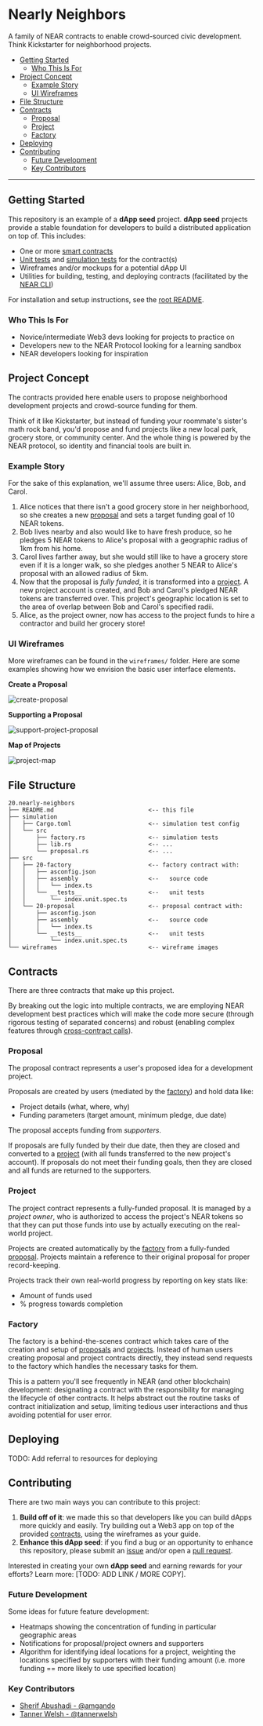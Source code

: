 # Nearly Neighbors

A family of NEAR contracts to enable crowd-sourced civic development. Think Kickstarter for neighborhood projects.

- [Getting Started](#getting-started)
  - [Who This Is For](#who-this-is-for)
- [Project Concept](#project-concept)
  - [Example Story](#example-story)
  - [UI Wireframes](#ui-wireframes)
- [File Structure](#file-structure)
- [Contracts](#contracts)
  - [Proposal](#proposal)
  - [Project](#project)
  - [Factory](#factory)
- [Deploying](#deploying)
- [Contributing](#contributing)
  - [Future Development](#future-development)
  - [Key Contributors](#key-contributors)

---
## Getting Started

This repository is an example of a **dApp seed** project. **dApp seed** projects provide a stable foundation for developers to build a distributed application on top of. This includes:

- One or more [smart contracts](https://docs.near.org/docs/roles/developer/contracts/intro)
- [Unit tests](https://docs.near.org/docs/roles/developer/contracts/test-contracts#unit-tests) and [simulation tests](https://docs.near.org/docs/roles/developer/contracts/test-contracts#simulation-tests) for the contract(s)
- Wireframes and/or mockups for a potential dApp UI
- Utilities for building, testing, and deploying contracts (facilitated by the [NEAR CLI](https://docs.near.org/docs/development/near-cli))

For installation and setup instructions, see the [root README](../../README.md).

### Who This Is For

- Novice/intermediate Web3 devs looking for projects to practice on
- Developers new to the NEAR Protocol looking for a learning sandbox
- NEAR developers looking for inspiration

## Project Concept

The contracts provided here enable users to propose neighborhood development projects and crowd-source funding for them.

Think of it like Kickstarter, but instead of funding your roommate's sister's math rock band, you'd propose and fund projects like a new local park, grocery store, or community center. And the whole thing is powered by the NEAR protocol, so identity and financial tools are built in.

### Example Story

For the sake of this explanation, we'll assume three users: Alice, Bob, and Carol.

1. Alice notices that there isn't a good grocery store in her neighborhood, so she creates a new [proposal](#proposal) and sets a target funding goal of 10 NEAR tokens.
2. Bob lives nearby and also would like to have fresh produce, so he pledges 5 NEAR tokens to Alice's proposal with a geographic radius of 1km from his home.
3. Carol lives farther away, but she would still like to have a grocery store even if it is a longer walk, so she pledges another 5 NEAR to Alice's proposal with an allowed radius of 5km.
4. Now that the proposal is _fully funded_, it is transformed into a [project](#project). A new project account is created, and Bob and Carol's pledged NEAR tokens are transferred over. This project's geographic location is set to the area of overlap between Bob and Carol's specified radii.
5. Alice, as the project owner, now has access to the project funds to hire a contractor and build her grocery store!

### UI Wireframes

More wireframes can be found in the `wireframes/` folder. Here are some examples showing how we envision the basic user interface elements.

**Create a Proposal**

![create-proposal](wireframes/create_proposal.png)

**Supporting a Proposal**

![support-project-proposal](wireframes/support_proposal_modal.png)

**Map of Projects**

![project-map](wireframes/project_map.png)

## File Structure

```
20.nearly-neighbors
├── README.md                           <-- this file
├── simulation
│   ├── Cargo.toml                      <-- simulation test config
│   └── src
│       ├── factory.rs                  <-- simulation tests
│       ├── lib.rs                      <-- ...
│       └── proposal.rs                 <-- ...
├── src
│   ├── 20-factory                      <-- factory contract with:
│   │   ├── asconfig.json
│   │   ├── assembly                    <--   source code
│   │   │   └── index.ts
│   │   └── __tests__                   <--   unit tests
│   │       └── index.unit.spec.ts
│   └── 20-proposal                     <-- proposal contract with:
│       ├── asconfig.json
│       ├── assembly                    <--   source code
│       │   └── index.ts
│       └── __tests__                   <--   unit tests
│           └── index.unit.spec.ts
└── wireframes                          <-- wireframe images
```

## Contracts

There are three contracts that make up this project.

By breaking out the logic into multiple contracts, we are employing NEAR development best practices which will make the code more secure (through rigorous testing of separated concerns) and robust (enabling complex features through [cross-contract calls](https://docs.near.org/docs/tutorials/how-to-write-contracts-that-talk-to-each-other)).

### Proposal

The proposal contract represents a user's proposed idea for a development project.

Proposals are created by users (mediated by the [factory](#factory)) and hold data like:

- Project details (what, where, why)
- Funding parameters (target amount, minimum pledge, due date)

The proposal accepts funding from _supporters_.

If proposals are fully funded by their due date, then they are closed and converted to a [project](#project) (with all funds transferred to the new project's account).
If proposals do not meet their funding goals, then they are closed and all funds are returned to the supporters.

### Project

The project contract represents a fully-funded proposal. It is managed by a _project owner_, who is authorized to access the project's NEAR tokens so that they can put those funds into use by actually executing on the real-world project.

Projects are created automatically by the [factory](#factory) from a fully-funded [proposal](#proposal). Projects maintain a reference to their original proposal for proper record-keeping.

Projects track their own real-world progress by reporting on key stats like:

- Amount of funds used
- % progress towards completion

### Factory

The factory is a behind-the-scenes contract which takes care of the creation and setup of [proposals](#proposal) and [projects](#project). Instead of human users creating proposal and project contracts directly, they instead send requests to the factory which handles the necessary tasks for them.

This is a pattern you'll see frequently in NEAR (and other blockchain) development: designating a contract with the responsibility for managing the lifecycle of other contracts. It helps abstract out the routine tasks of contract initialization and setup, limiting tedious user interactions and thus avoiding potential for user error.

## Deploying

TODO: Add referral to resources for deploying

## Contributing

There are two main ways you can contribute to this project:

1. **Build off of it**: we made this so that developers like you can build dApps more quickly and easily. Try building out a Web3 app on top of the provided [contracts](#contracts), using the wireframes as your guide.
2. **Enhance this dApp seed**: if you find a bug or an opportunity to enhance this repository, please submit an [issue](https://github.com/near-examples/cross-contract-calls/issues) and/or open a [pull request](https://github.com/near-examples/cross-contract-calls/pulls).

Interested in creating your own **dApp seed** and earning rewards for your efforts? Learn more: [TODO: ADD LINK / MORE COPY].

### Future Development

Some ideas for future feature development:

- Heatmaps showing the concentration of funding in particular geographic areas
- Notifications for proposal/project owners and supporters
- Algorithm for identifying ideal locations for a project, weighting the locations specified by supporters with their funding amount (i.e. more funding == more likely to use specified location)

### Key Contributors

- [Sherif Abushadi - @amgando](https://github.com/amgando)
- [Tanner Welsh - @tannerwelsh](https://github.com/tannerwelsh)
